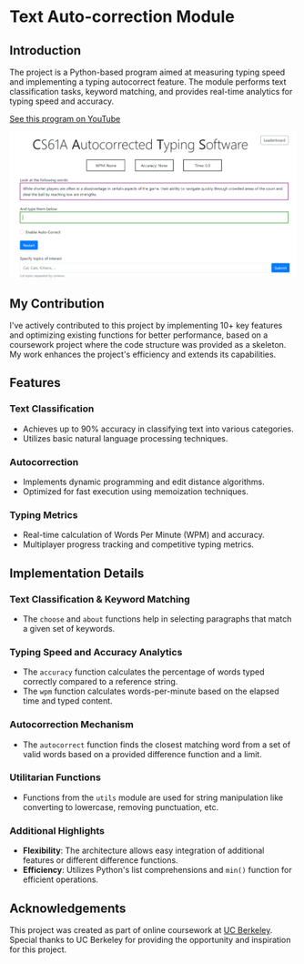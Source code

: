 # Text Auto-correction Module

## Introduction

The project is a Python-based program aimed at measuring typing speed and implementing a typing autocorrect feature. The module performs text classification tasks, keyword matching, and provides real-time analytics for typing speed and accuracy.

[See this program on YouTube](https://youtu.be/ENGe_OFuRbk)

![Text Analytics and Autocorrection Interface](images/Cats_proj.png)

## My Contribution

I've actively contributed to this project by implementing 10+ key features and optimizing existing functions for better performance, based on a coursework project where the code structure was provided as a skeleton. My work enhances the project's efficiency and extends its capabilities.

## Features

### Text Classification
- Achieves up to 90% accuracy in classifying text into various categories.
- Utilizes basic natural language processing techniques.

### Autocorrection
- Implements dynamic programming and edit distance algorithms.
- Optimized for fast execution using memoization techniques.

### Typing Metrics
- Real-time calculation of Words Per Minute (WPM) and accuracy.
- Multiplayer progress tracking and competitive typing metrics.

## Implementation Details

### Text Classification & Keyword Matching
- The `choose` and `about` functions help in selecting paragraphs that match a given set of keywords.

### Typing Speed and Accuracy Analytics
- The `accuracy` function calculates the percentage of words typed correctly compared to a reference string.
- The `wpm` function calculates words-per-minute based on the elapsed time and typed content.

### Autocorrection Mechanism
- The `autocorrect` function finds the closest matching word from a set of valid words based on a provided difference function and a limit.

### Utilitarian Functions
- Functions from the `utils` module are used for string manipulation like converting to lowercase, removing punctuation, etc.

### Additional Highlights
- **Flexibility**: The architecture allows easy integration of additional features or different difference functions.
- **Efficiency**: Utilizes Python's list comprehensions and `min()` function for efficient operations.


## Acknowledgements

This project was created as part of online coursework at [UC Berkeley](https://inst.eecs.berkeley.edu/~cs61a/su20/proj/cats/). Special thanks to UC Berkeley for providing the opportunity and inspiration for this project.

